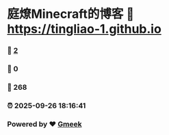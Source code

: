 # 庭燎Minecraft的博客 :link: https://tingliao-1.github.io 
### :page_facing_up: [2](https://tingliao-1.github.io/tag.html) 
### :speech_balloon: 0 
### :hibiscus: 268 
### :alarm_clock: 2025-09-26 18:16:41 
### Powered by :heart: [Gmeek](https://github.com/Meekdai/Gmeek)
